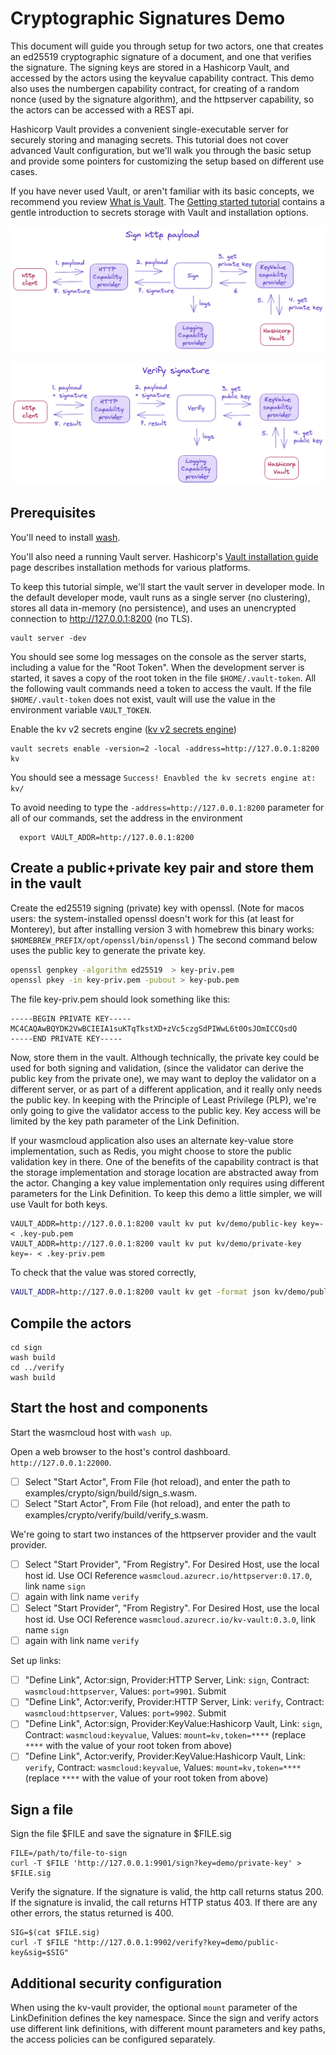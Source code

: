 # Cryptographic Signatures Demo

This document will guide you through setup for two actors, one that creates an ed25519 cryptographic signature of a document,
and one that verifies the signature. The signing keys are stored in a Hashicorp Vault, and accessed by the actors 
using the keyvalue capability contract. This demo also uses the numbergen capability contract, for creating of
a random nonce (used by the signature algorithm), and the httpserver capability, so the actors can be accessed with a REST api.

Hashicorp Vault provides a convenient single-executable server for securely storing and managing secrets.
This tutorial does not cover advanced Vault configuration, but we'll
walk you through the basic setup and provide some pointers for customizing the setup based on different use cases.

If you have never used Vault, or aren't familiar with its basic concepts, we recommend you review [What is Vault](https://developer.hashicorp.com/vault/tutorials/getting-started/getting-started-intro).
The [Getting started tutorial](https://developer.hashicorp.com/vault/tutorials/getting-started) contains a gentle introduction to secrets storage with Vault and installation options.

![image-actor](./img/sign-actor.png)

![image-actor](./img/verify-actor.png)


## Prerequisites

You'll need to install [wash](https://wasmcloud.dev/overview/installation/).

You'll also need a running Vault server. Hashicorp's [Vault installation guide](https://developer.hashicorp.com/vault/docs/install) page describes installation methods for various platforms.


To keep this tutorial simple, we'll start the vault server in developer mode. In the default developer mode, vault runs as a single server (no clustering), stores all data in-memory (no persistence), and uses an unencrypted connection to http://127.0.0.1:8200 (no TLS).
```
vault server -dev
```

You should see some log messages on the console as the server starts, 
including a value for the "Root Token". When the development server is started, it saves a copy of the root token in the file `$HOME/.vault-token`.
All the following vault commands need a token to access the vault. If the file `$HOME/.vault-token` does not exist, vault will use the value in the environment variable `VAULT_TOKEN`.

Enable the kv v2 secrets engine ([kv v2 secrets engine](https://developer.hashicorp.com/vault/docs/secrets/kv/kv-v2))
```
vault secrets enable -version=2 -local -address=http://127.0.0.1:8200 kv
```

You should see a message `Success! Enavbled the kv secrets engine at: kv/`

To avoid needing to type the `-address=http://127.0.0.1:8200` parameter for all of our commands, set the address in the environment
```
  export VAULT_ADDR=http://127.0.0.1:8200
```


## Create a public+private key pair and store them in the vault

Create the ed25519 signing (private) key with openssl. (Note for macos users: the system-installed openssl doesn't work for this (at least for Monterey), but after installing version 3 with homebrew this binary works: `$HOMEBREW_PREFIX/opt/openssl/bin/openssl` )
The second command below uses the public key to generate the private key.
```sh
openssl genpkey -algorithm ed25519  > key-priv.pem
openssl pkey -in key-priv.pem -pubout > key-pub.pem
```

The file key-priv.pem should look something like this:

```pem
-----BEGIN PRIVATE KEY-----
MC4CAQAwBQYDK2VwBCIEIA1suKTqTkstXD+zVc5czgSdPIWwL6t0OsJOmICCQsdQ
-----END PRIVATE KEY-----
```

Now, store them in the vault. Although technically, the private key could be used for both signing and validation,
(since the validator can derive the public key from the private one), we may want to deploy the validator on a different
server, or as part of a different application, and it really only needs the public key. In keeping with the Principle of Least Privilege (PLP), we're
only going to give the validator access to the public key. Key access will be limited by the key path parameter
of the Link Definition.

If your wasmcloud application also uses an alternate key-value store implementation, such as Redis,
you might choose to store the public validation key in there. One of the benefits of the
capability contract is that the storage implementation and storage location are abstracted away from the actor.
Changing a key value implementation only requires using different parameters for the Link Definition.
To keep this demo a little simpler, we will use Vault for both keys.

```shell
VAULT_ADDR=http://127.0.0.1:8200 vault kv put kv/demo/public-key key=- < .key-pub.pem
VAULT_ADDR=http://127.0.0.1:8200 vault kv put kv/demo/private-key key=- < .key-priv.pem
```

To check that the value was stored correctly,
```sh
VAULT_ADDR=http://127.0.0.1:8200 vault kv get -format json kv/demo/public-key | jq -r '.data.data.key'
```

## Compile the actors

```
cd sign
wash build
cd ../verify
wash build
```

## Start the host and components

Start the wasmcloud host with `wash up`.

Open a web browser to the host's control dashboard. `http://127.0.0.1:22000`.
- [ ] Select "Start Actor", From File (hot reload), and enter the path to examples/crypto/sign/build/sign_s.wasm.
- [ ] Select "Start Actor", From File (hot reload), and enter the path to examples/crypto/verify/build/verify_s.wasm.

We're going to start two instances of the httpserver provider and the vault provider.
- [ ] Select "Start Provider", "From Registry". For Desired Host, use the local host id. Use OCI Reference `wasmcloud.azurecr.io/httpserver:0.17.0`, link name `sign`
- [ ] again with link name `verify`
- [ ] Select "Start Provider", "From Registry". For Desired Host, use the local host id. Use OCI Reference `wasmcloud.azurecr.io/kv-vault:0.3.0`, link name `sign`
- [ ] again with link name `verify`

Set up links:
- [ ] "Define Link", Actor:sign, Provider:HTTP Server, Link: `sign`, Contract: `wasmcloud:httpserver`, Values: `port=9901`. Submit
- [ ] "Define Link", Actor:verify, Provider:HTTP Server, Link: `verify`, Contract: `wasmcloud:httpserver`, Values: `port=9902`. Submit
- [ ] "Define Link", Actor:sign, Provider:KeyValue:Hashicorp Vault, Link: `sign`, Contract: `wasmcloud:keyvalue`, Values: `mount=kv,token=****`  (replace `****` with the value of your root token from above)
- [ ] "Define Link", Actor:verify, Provider:KeyValue:Hashicorp Vault, Link: `verify`, Contract: `wasmcloud:keyvalue`, Values: `mount=kv,token=****`  (replace `****` with the value of your root token from above)

## Sign a file

Sign the file $FILE and save the signature in $FILE.sig

```shell
FILE=/path/to/file-to-sign
curl -T $FILE 'http://127.0.0.1:9901/sign?key=demo/private-key' > $FILE.sig
```

Verify the signature. If the signature is valid, the http call returns status 200. If the signature is invalid, the call returns HTTP status 403.
If there are any other errors, the status returned is 400.

```shell
SIG=$(cat $FILE.sig)
curl -T $FILE "http://127.0.0.1:9902/verify?key=demo/public-key&sig=$SIG"
```


## Additional security configuration 

When using the kv-vault provider, the optional `mount` parameter of the LinkDefinition defines the key namespace.
Since the sign and verify actors use different link definitions, with different mount parameters and key paths,
the access policies can be configured separately.
